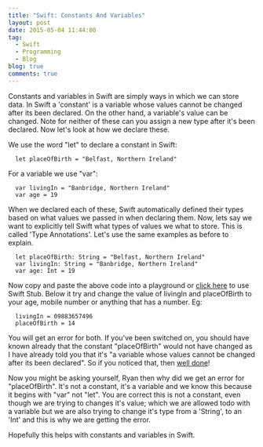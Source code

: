 ```yaml
---
title: "Swift: Constants And Variables"
layout: post
date: 2015-05-04 11:44:00
tag:
  - Swift
  - Programming
  - Blog
blog: true
comments: true
---
```


Constants and variables in Swift are simply ways in which we can store data. In Swift a 'constant' is a variable whose values cannot be changed after its been declared. On the other hand, a variable's value can be changed. Note for neither of these can you assign a new type after it's been declared. Now let's look at how we declare these.

We use the word "let" to declare a constant in Swift:

~~~~~~
  let placeOfBirth = "Belfast, Northern Ireland"
~~~~~~

For a variable we use "var":

~~~~~~
  var livingIn = "Banbridge, Northern Ireland"
  var age = 19
~~~~~~

When we declared each of these, Swift automatically defined their types based on what values we passed in when declaring them. Now, lets say we want to explicitly tell Swift what types of values we what to store. This is called 'Type Annotations'. Let's use the same examples as before to explain.

~~~~~~
  let placeOfBirth: String = "Belfast, Northern Ireland"
  var livingIn: String = "Banbridge, Northern Ireland"
  var age: Int = 19
~~~~~~

Now copy and paste the above code into a playground or [click here][SS1] to use Swift Stub. Below it try and change the value of livingIn and placeOfBirth to your age, mobile number or anything that has a number. Eg:

~~~~~~
  livingIn = 09883657496
  placeOfBirth = 14
~~~~~~

You will get an error for both. If you've been switched on, you should have known already that the constant "placeOfBirth" would not have changed as I have already told you that it's "a variable whose values cannot be changed after its been declared". So if you noticed that, then [well done][joke]!

Now you might be asking yourself, Ryan then why did we get an error for "placeOfBirth". It's not a constant, it's a variable and we know this because it begins with "var" not "let".
You are correct this is not a constant, even though we are trying to changes it's value; which we are allowed todo with a variable but we are also trying to change it's type from a 'String', to an 'Int' and this is why we are getting the error.

Hopefully this helps with constants and variables in Swift.

[SS1]:http://swiftstub.com/758337396/?v=gm
[joke]:http://treasure.diylol.com/uploads/post/image/394172/resized_jesus-says-meme-generator-10-points-for-gryffindor-caef09.jpg
